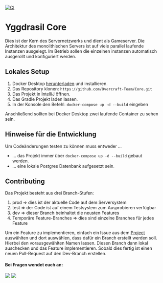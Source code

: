 [![CI](https://github.com/Overcraft-Team/Core/actions/workflows/Dockerbuild.yml/badge.svg)](https://github.com/Overcraft-Team/Core/actions/workflows/Dockerbuild.yml)
# Yggdrasil Core
Dies ist der Kern des Servernetzwerks und dient als Gameserver. 
Die Architektur des monolithischen Servers ist auf viele parallel laufende Instanzen ausgelegt. 
Im Betrieb sollen die einzelnen instanzen automatisch ausgerollt und konfiguriert werden.

## Lokales Setup
1. Docker Desktop [herunterladen](https://www.docker.com/products/docker-desktop/) und installieren.
2. Das Repository klonen: ```https://github.com/Overcraft-Team/Core.git```
3. Das Projekt in IntelliJ öffnen.
4. Das Gradle Projekt laden lassen.
5. In der Konsole den Befehl: ```docker-compose up -d --build``` eingeben

Anschließend sollten bei Docker Desktop zwei laufende Container zu sehen sein.

## Hinweise für die Entwicklung
Um Codeänderungen testen zu können muss entweder ...
- ... das Projekt immer über ```docker-compose up -d --build``` gebaut werden.
- ... eine lokale Postgres Datenbank aufgesetzt sein.

## Contributing
Das Projekt besteht aus drei Branch-Stufen:
1. prod => dies ist der aktuelle Code auf dem Serversystem
2. test => der Code ist auf einem Testsystem zum Ausprobieren verfügbar
2. dev => dieser Branch beinhaltet die neusten Features
3. Temporäre Feature-Branches => dies sind einzelne Branches für jedes Feature

Um ein Feature zu implementieren, einfach ein Issue aus dem 
[Project](https://github.com/orgs/Overcraft-Team/projects/3/views/2) auswählten und dort auswählen, dass dafür ein Branch erstellt werden soll.
Hierbei den vorausgewählten Namen lassen. Diesen Branch dann lokal auschecken und das Feature implementieren.
Sobald dies fertig ist einen neuen Pull-Request auf den Dev-Branch erstellen.

#### Bei Fragen wendet euch an: 
![](https://dcbadge.vercel.app/api/shield/351264499124273152)
![](https://dcbadge.vercel.app/api/shield/620685606447611914)
